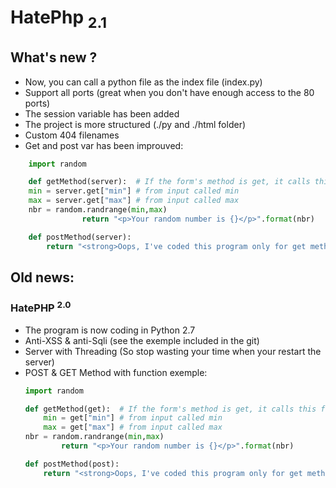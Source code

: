 # HatePhp <sub>2.1</sub>

## What's new ?
* Now, you can call a python file as the index file (index.py)
* Support all ports (great when you don't have enough access to the 80 ports)
* The session variable has been added
* The project is more structured (./py and ./html folder)
* Custom 404 filenames
* Get and post var has been improuved:

```python
	import random

	def getMethod(server):  # If the form's method is get, it calls this function
	min = server.get["min"] # from input called min
	max = server.get["max"] # from input called max
	nbr = random.randrange(min,max)
				return "<p>Your random number is {}</p>".format(nbr)

	def postMethod(server):
		return "<strong>Oops, I've coded this program only for get method</strong>"
```

## Old news:
### HatePHP <sup>2.0</sub>
* The program is now coding in Python 2.7
* Anti-XSS & anti-Sqli (see the exemple included in the git)
* Server with Threading (So stop wasting your time when your restart the server)
* POST & GET Method with function exemple:
	```python
    import random

    def getMethod(get):  # If the form's method is get, it calls this function
 		min = get["min"] # from input called min
		max = get["max"] # from input called max
   	nbr = random.randrange(min,max)
        	return "<p>Your random number is {}</p>".format(nbr)

    def postMethod(post):
    	return "<strong>Oops, I've coded this program only for get method</strong>"
	```

